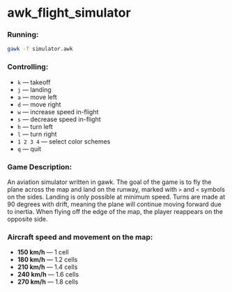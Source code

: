 # awk_flight_simulator

### Running:
```bash
gawk -f simulator.awk
```

### Controlling:
- `k` — takeoff
- `j` — landing
- `a` — move left
- `d` — move right
- `w` — increase speed in-flight
- `s` — decrease speed in-flight
- `h` — turn left
- `l` — turn right
- `1 2 3 4` — select color schemes
- `q` — quit

### Game Description:
An aviation simulator written in gawk. The goal of the game is to fly the plane across the map and land on the runway, marked with `>` and `<` symbols on the sides. Landing is only possible at minimum speed. Turns are made at 90 degrees with drift, meaning the plane will continue moving forward due to inertia. When flying off the edge of the map, the player reappears on the opposite side.

### Aircraft speed and movement on the map:
- **150 km/h** — 1 cell
- **180 km/h** — 1.2 cells
- **210 km/h** — 1.4 cells
- **240 km/h** — 1.6 cells
- **270 km/h** — 1.8 cells